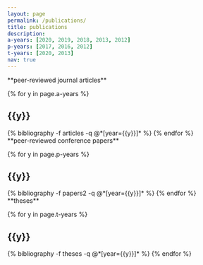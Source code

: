 ```yaml
---
layout: page
permalink: /publications/
title: publications
description:
a-years: [2020, 2019, 2018, 2013, 2012]
p-years: [2017, 2016, 2012]
t-years: [2020, 2013]
nav: true
---
```


<div markdown="1">
   **peer-reviewed journal articles**  
</div>

<div class="publications">

{% for y in page.a-years %}
  <h2 class="year">{{y}}</h2>
  {% bibliography -f articles -q @*[year={{y}}]* %}
{% endfor %}

</div>

<div markdown="1">
   **peer-reviewed conference papers**  
</div>

<div class="publications">

{% for y in page.p-years %}
  <h2 class="year">{{y}}</h2>
  {% bibliography -f papers2 -q @*[year={{y}}]* %}
{% endfor %}

</div>

<div markdown="1">
   **theses**  
</div>

<div class="publications">

{% for y in page.t-years %}
  <h2 class="year">{{y}}</h2>
  {% bibliography -f theses -q @*[year={{y}}]* %}
{% endfor %}

</div>

